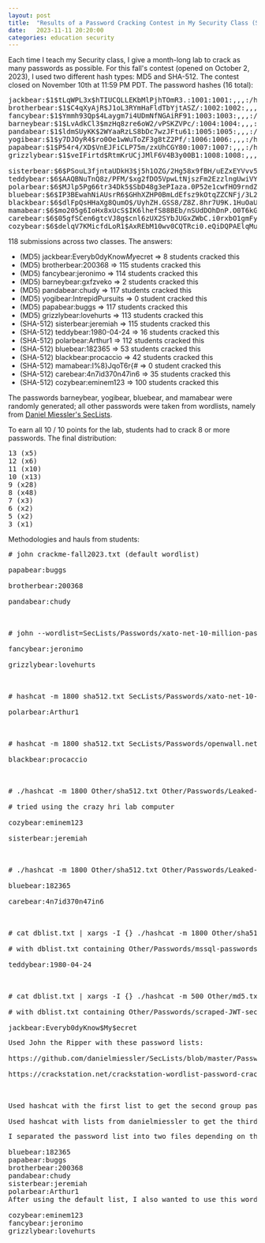 ```yaml
---
layout: post
title:  "Results of a Password Cracking Contest in My Security Class (Spring 2023)"
date:   2023-11-11 20:20:00
categories: education security
---
```


Each time I teach my Security class, I give a month-long lab to crack as many passwords as possible.  For this fall's contest (opened on October 2, 2023), I used two different hash types: MD5 and SHA-512.  The contest closed on November 10th at 11:59 PM PDT.  The password hashes (16 total):

<pre>
jackbear:$1$tLqWPL3x$hTIUCQLLEKbMlPjhTOmR3.:1001:1001:,,,:/home/jackbear:/bin/bash
brotherbear:$1$C4qXyAjR$J1oL3RYmHaFldTbYjtASZ/:1002:1002:,,,:/home/brotherbear:/bin/bash
fancybear:$1$Ymmh93Qp$4Laygm7i4UDmNfNGAiRF91:1003:1003:,,,:/home/fancybear:/bin/bash
barneybear:$1$LvAdkCl3$mzHq8zre6oW2/vPSKZVPc/:1004:1004:,,,:/home/barneybear:/bin/bash
pandabear:$1$ldmSUyKK$2WYaaRzLS8bDc7wzJFtu61:1005:1005:,,,:/home/pandabear:/bin/bash
yogibear:$1$y7DJOyR4$ro0Oe1wWuToZF3g8tZ2Pf/:1006:1006:,,,:/home/yogibear:/bin/bash
papabear:$1$P54r4/XD$VnEJFiCLP75m/zxUhCGY80:1007:1007:,,,:/home/papabear:/bin/bash
grizzlybear:$1$veIFirtd$RtmKrUCjJMlF6V4B3y00B1:1008:1008:,,,:/home/grizzlybear:/bin/bash

sisterbear:$6$PSouL3fjntaUDkH3$j5h1OZG/2Hg58x9fBH/uEZxEYVvv5UTgM9YKc98TE6bm93ad2jDDTPFjGF0gIU7Eqh.ARwaWG.mMddbDqE.VK0:1009:1009:,,,:/home/sisterbear:/bin/bash
teddybear:$6$AAQBNuTnQ8z/PFM/$xg2fDO5VpwLtNjszFm2EzzlngUwiVYEWZQCjHssZznG9M5i2SJ/BvI4wJ1O9Oh/IwZ9tb7v/5jiLxNpIqJgOB.:1010:1010:,,,:/home/teddybear:/bin/bash
polarbear:$6$MJlp5Pg66tr34Dk5$SbD48g3ePIaza.0P52e1cwfHO9rndZ6b2ToxlhXnaUxib3kGbByPRzia4kXjNadlf2zSnJwf36oRNFQASXOut1:1011:1011:,,,:/home/polarbear:/bin/bash
bluebear:$6$IP3BEwahNiAUsrR6$GHhXZHP0BmLdEfsz9kOtqZZCNFj/3L2UjG3HeL/yPmcLEOwbYKMxUdpaM1b6rjuoE46HmipB7ls8qm/sMxYOL.:1012:1012:,,,:/home/bluebear:/bin/bash
blackbear:$6$dlFpQsHHaXg8QumO$/UyhZH.GSS8/Z8Z.8hr7U9K.1HuOaUeZjFMAoIE36.vB0/Tk044UxFJpAx84bET6JuOUkuoU.Z.8QVmnU/7Lh0:1013:1013:,,,:/home/blackbear:/bin/bash
mamabear:$6$mo205g6IoHx8xUcS$IK6lhefS88BEb/nSUdDOhDnP.O0T6kGTCOTFPbvo.6yWEAzg.P6L.AnP.zJzBHP/P3oKa/tdoII642QFkclD41:1014:1014:,,,:/home/mamabear:/bin/bash
carebear:$6$05gfSCen6gtcVJ8g$cnl6zUX2SYbJUGxZWbC.i0rxbO1gmFyZhTPpjymCy9h0k7eb7Ew5JJqJQqRt96KxMoq71ueSa.wnJaz07XT3K.:1015:1015:,,,:/home/carebear:/bin/bash
cozybear:$6$delqV7KMicfdLoR1$AxREbM10wv0CQTRci0.eQiDQPAElqMuZ.lrsJ1vMH8P2u522Xp8j/RHZscsLNBhHvxGbgExBAdZaHilyqTiJw/:1016:1016:,,,:/home/cozybear:/bin/bash
</pre>

118 submissions across two classes.  The answers:
* (MD5) jackbear:Everyb0dyKnow$My$ecret => 8 students cracked this
* (MD5) brotherbear:200368 => 115 students cracked this
* (MD5) fancybear:jeronimo => 114 students cracked this
* (MD5) barneybear:gxfzveko => 2 students cracked this
* (MD5) pandabear:chudy => 117 students cracked this
* (MD5) yogibear:IntrepidPursuits => 0 student cracked this
* (MD5) papabear:buggs => 117 students cracked this
* (MD5) grizzlybear:lovehurts => 113 students cracked this
* (SHA-512) sisterbear:jeremiah => 115 students cracked this
* (SHA-512) teddybear:1980-04-24 => 16 students cracked this
* (SHA-512) polarbear:Arthur1 => 112 students cracked this
* (SHA-512) bluebear:182365 => 53 students cracked this
* (SHA-512) blackbear:procaccio => 42 students cracked this
* (SHA-512) mamabear:I%8}JqoT6r{# => 0 student cracked this
* (SHA-512) carebear:4n7id370n47in6 => 35 students cracked this
* (SHA-512) cozybear:eminem123 => 100 students cracked this

The passwords barneybear, yogibear, bluebear, and mamabear were randomly generated; all other passwords were taken from wordlists, namely from [Daniel Miessler's SecLists](https://github.com/danielmiessler/SecLists).

To earn all 10 / 10 points for the lab, students had to crack 8 or more passwords.  The final distribution:

<pre>
13 (x5)
12 (x6)
11 (x10)
10 (x13)
9 (x28)
8 (x48)
7 (x3)
6 (x2)
5 (x2)
3 (x1)
</pre>

Methodologies and hauls from students:

<pre>
# john crackme-fall2023.txt (default wordlist)

papabear:buggs

brotherbear:200368

pandabear:chudy

 

# john --wordlist=SecLists/Passwords/xato-net-10-million-passwords.txt crackme-fall2023.txt

fancybear:jeronimo

grizzlybear:lovehurts

 

# hashcat -m 1800 sha512.txt SecLists/Passwords/xato-net-10-million-passwords.txt -o cracked_sha512.txt

polarbear:Arthur1

 

# hashcat -m 1800 sha512.txt SecLists/Passwords/openwall.net-all.txt -o cracked_sha512.txt

blackbear:procaccio

 

# ./hashcat -m 1800 Other/sha512.txt Other/Passwords/Leaked-Databases/md5decryptor-uk.txt -o Other/cracked_sha512.txt

# tried using the crazy hri lab computer

cozybear:eminem123

sisterbear:jeremiah

 

# ./hashcat -m 1800 Other/sha512.txt Other/Passwords/Leaked-Databases/alleged-gmail-passwords.txt -o Other/cracked_sha512.txt

bluebear:182365

carebear:4n7id370n47in6

 

# cat dblist.txt | xargs -I {} ./hashcat -m 1800 Other/sha512.txt {} -o Other/cracked_sha512.txt

# with dblist.txt containing Other/Passwords/mssql-passwords-nansh0u-guardicore.txt

teddybear:1980-04-24

 

# cat dblist.txt | xargs -I {} ./hashcat -m 500 Other/md5.txt {} -o Other/cracked_md5.txt

# with dblist.txt containing Other/Passwords/scraped-JWT-secrets.txt

jackbear:Everyb0dyKnow$My$ecret
</pre>

<pre>
Used John the Ripper with these password lists:

https://github.com/danielmiessler/SecLists/blob/master/Passwords/Common-Credentials/10-million-password-list-top-100000.txtLinks to an external site.

https://crackstation.net/crackstation-wordlist-password-cracking-dictionary.htmLinks to an external site. 

 

Used hashcat with the first list to get the second group passwords.

Used hashcat with lists from danielmiessler to get the third group, specifically openwall.net-all.txt, darkc0de.txt, and alleged-gmail-passwords.txt.
</pre>

<pre>
I separated the password list into two files depending on the hash method depicted by $1$ or $6$ and then ran both files with the command john so it would use the default wordlist for all 6 of the username password pairs that it was able to crack.

bluebear:182365
papabear:buggs
brotherbear:200368
pandabear:chudy
sisterbear:jeremiah
polarbear:Arthur1
After using the default list, I also wanted to use this wordlist I got from SecLists on github under Common-credentials. These wordlists gave me three additional passwords:

cozybear:eminem123
fancybear:jeronimo
grizzlybear:lovehurts
</pre>